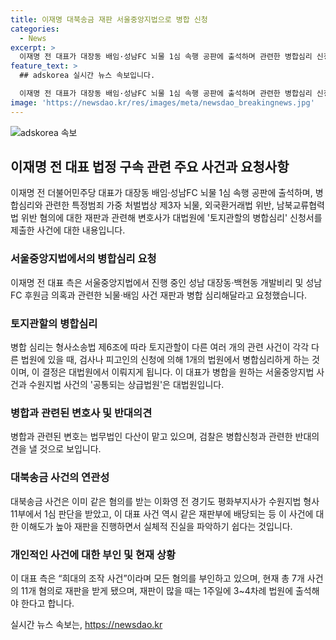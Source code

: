 ```yaml
---
title: 이재명 대북송금 재판 서울중앙지법으로 병합 신청
categories:
  - News
excerpt: >
  이재명 전 대표가 대장동 배임·성남FC 뇌물 1심 속행 공판에 출석하며 관련한 병합심리 신청서를 법원에 제출하여 관심이 집중되고 있다. 이에 대해 검찰은 반대 의견을 제출할 예정이며, 이 대표는 현재 총 7개 사건의 11개 혐의로 재판을 받고 있다. 이사건은 대중들의 호기심과 주목을 끌고 있는 중요한 사안으로, 계속해서 주목받을 것으로 보인다.
feature_text: >
  ## adskorea 실시간 뉴스 속보입니다.

  이재명 전 대표가 대장동 배임·성남FC 뇌물 1심 속행 공판에 출석하며 관련한 병합심리 신청서를 법원에 제출하여 관심이 집중되고 있다. 이에 대해 검찰은 반대 의견을 제출할 예정이며, 이 대표는 현재 총 7개 사건의 11개 혐의로 재판을 받고 있다. 이사건은 대중들의 호기심과 주목을 끌고 있는 중요한 사안으로, 계속해서 주목받을 것으로 보인다.
image: 'https://newsdao.kr/res/images/meta/newsdao_breakingnews.jpg'
---
```


<p><img src="https://newsdao.kr/res/images/meta/newsdao_breakingnews.jpg" alt="adskorea 속보" /></p>

<h2 data-ke-size="size26">이재명 전 대표 법정 구속 관련 주요 사건과 요청사항</h2>

<p data-ke-size="size16">이재명 전 더불어민주당 대표가 대장동 배임·성남FC 뇌물 1심 속행 공판에 출석하며, 병합심리와 관련한 특정범죄 가중 처벌법상 제3자 뇌물, 외국환거래법 위반, 남북교류협력법 위반 혐의에 대한 재판과 관련해 변호사가 대법원에 '토지관할의 병합심리' 신청서를 제출한 사건에 대한 내용입니다.</p>

<h3 data-ke-size="size24">서울중앙지법에서의 병합심리 요청</h3>

<p data-ke-size="size16">이재명 전 대표 측은 서울중앙지법에서 진행 중인 성남 대장동·백현동 개발비리 및 성남FC 후원금 의혹과 관련한 뇌물·배임 사건 재판과 병합 심리해달라고 요청했습니다.</p>

<h3 data-ke-size="size24">토지관할의 병합심리</h3>

<p data-ke-size="size16">병합 심리는 형사소송법 제6조에 따라 토지관할이 다른 여러 개의 관련 사건이 각각 다른 법원에 있을 때, 검사나 피고인의 신청에 의해 1개의 법원에서 병합심리하게 하는 것이며, 이 결정은 대법원에서 이뤄지게 됩니다. 이 대표가 병합을 원하는 서울중앙지법 사건과 수원지법 사건의 '공통되는 상급법원'은 대법원입니다.</p>

<h3 data-ke-size="size24">병합과 관련된 변호사 및 반대의견</h3>

<p data-ke-size="size16">병합과 관련된 변호는 법무법인 다산이 맡고 있으며, 검찰은 병합신청과 관련한 반대의견을 낼 것으로 보입니다.</p>

<h3 data-ke-size="size24">대북송금 사건의 연관성</h3>

<p data-ke-size="size16">대북송금 사건은 이미 같은 혐의를 받는 이화영 전 경기도 평화부지사가 수원지법 형사11부에서 1심 판단을 받았고, 이 대표 사건 역시 같은 재판부에 배당되는 등 이 사건에 대한 이해도가 높아 재판을 진행하면서 실체적 진실을 파악하기 쉽다는 것입니다.</p>

<h3 data-ke-size="size24">개인적인 사건에 대한 부인 및 현재 상황</h3>

<p data-ke-size="size16">이 대표 측은 “희대의 조작 사건”이라며 모든 혐의를 부인하고 있으며, 현재 총 7개 사건의 11개 혐의로 재판을 받게 됐으며, 재판이 많을 때는 1주일에 3~4차례 법원에 출석해야 한다고 합니다.</p>
실시간 뉴스 속보는, <a href="https://newsdao.kr" rel="dofollow">https://newsdao.kr</a>


